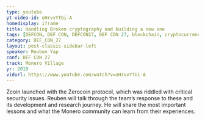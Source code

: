 ```yaml
---
type: youtube
yt-video-id: oHrvvYTGi-A
homedisplay: iframe
title: Handling Broken cryptography and building a new one
tags: [DEFCON, DEF CON, DEFCON27, DEF CON 27, blockchain, cryptocurrency]
category: DEF_CON_27
layout: post-classic-sidebar-left
speaker: Reuben Yap
conf: DEF CON 27
track: Monero Village
yr: 2019
vidurl: https://www.youtube.com/watch?v=oHrvvYTGi-A
---
```

Zcoin launched with the Zerocoin protocol, which was riddled with critical security issues. Reuben will talk through the team’s response to these and its development and research journey.
He will share the most important lessons and what the Monero community can learn from their experiences.